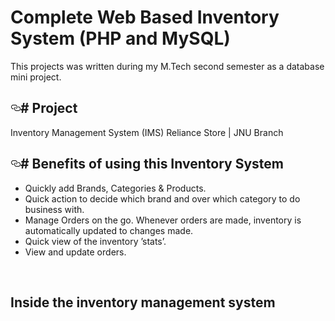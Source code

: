 <h1>Complete Web Based Inventory System (PHP and MySQL)</h1>

This projects was written during my M.Tech second semester as a database mini project.
<h2>
<a id="user-content--project" class="anchor" href="#-project" aria-hidden="true"><svg class="octicon octicon-link" viewBox="0 0 16 16" version="1.1" width="16" height="16" aria-hidden="true"><path fill-rule="evenodd" d="M4 9h1v1H4c-1.5 0-3-1.69-3-3.5S2.55 3 4 3h4c1.45 0 3 1.69 3 3.5 0 1.41-.91 2.72-2 3.25V8.59c.58-.45 1-1.27 1-2.09C10 5.22 8.98 4 8 4H4c-.98 0-2 1.22-2 2.5S3 9 4 9zm9-3h-1v1h1c1 0 2 1.22 2 2.5S13.98 12 13 12H9c-.98 0-2-1.22-2-2.5 0-.83.42-1.64 1-2.09V6.25c-1.09.53-2 1.84-2 3.25C6 11.31 7.55 13 9 13h4c1.45 0 3-1.69 3-3.5S14.5 6 13 6z"></path></svg></a># Project</h2>
<p>Inventory Management System (IMS) Reliance Store | JNU Branch</p>
<h2>
<a id="user-content--benefits-of-using-this-inventory-system" class="anchor" href="#-benefits-of-using-this-inventory-system" aria-hidden="true"><svg class="octicon octicon-link" viewBox="0 0 16 16" version="1.1" width="16" height="16" aria-hidden="true"><path fill-rule="evenodd" d="M4 9h1v1H4c-1.5 0-3-1.69-3-3.5S2.55 3 4 3h4c1.45 0 3 1.69 3 3.5 0 1.41-.91 2.72-2 3.25V8.59c.58-.45 1-1.27 1-2.09C10 5.22 8.98 4 8 4H4c-.98 0-2 1.22-2 2.5S3 9 4 9zm9-3h-1v1h1c1 0 2 1.22 2 2.5S13.98 12 13 12H9c-.98 0-2-1.22-2-2.5 0-.83.42-1.64 1-2.09V6.25c-1.09.53-2 1.84-2 3.25C6 11.31 7.55 13 9 13h4c1.45 0 3-1.69 3-3.5S14.5 6 13 6z"></path></svg></a># Benefits of using this Inventory System</h2>
<ul>
<li>Quickly add Brands, Categories &amp; Products.</li>
<li>Quick action to decide which brand and over which category to do business with.</li>
<li>Manage Orders on the go. Whenever orders are made, inventory is automatically updated to changes made.</li>
<li>Quick view of the inventory ’stats’.</li>
<li>View and update orders.</li>
</ul>
<p><img src="https://github.com/rabindralamsal/Complete-Web-Based-Inventory-System/raw/master/presentation/0001.jpg?raw=true" alt="">
<img src="https://github.com/rabindralamsal/Complete-Web-Based-Inventory-System/raw/master/presentation/0002.jpg?raw=true" alt=""></p>

<h2>Inside the inventory management system</h2>

<img src="https://github.com/rabindralamsal/Complete-Web-Based-Inventory-System/raw/master/1.PNG?raw=true" alt="">
<img src="https://github.com/rabindralamsal/Complete-Web-Based-Inventory-System/raw/master/2.PNG?raw=true" alt="">
<img src="https://github.com/rabindralamsal/Complete-Web-Based-Inventory-System/raw/master/3.PNG?raw=true" alt="">
<img src="https://github.com/rabindralamsal/Complete-Web-Based-Inventory-System/raw/master/4.PNG?raw=true" alt="">
<img src="https://github.com/rabindralamsal/Complete-Web-Based-Inventory-System/raw/master/5.PNG?raw=true" alt="">
<img src="https://github.com/rabindralamsal/Complete-Web-Based-Inventory-System/raw/master/6.PNG?raw=true" alt="">
<img src="https://github.com/rabindralamsal/Complete-Web-Based-Inventory-System/raw/master/7.PNG?raw=true" alt="">
<img src="https://github.com/rabindralamsal/Complete-Web-Based-Inventory-System/raw/master/8.PNG?raw=true" alt="">
<img src="https://github.com/rabindralamsal/Complete-Web-Based-Inventory-System/raw/master/9.PNG?raw=true" alt="">
<img src="https://github.com/rabindralamsal/Complete-Web-Based-Inventory-System/raw/master/10.PNG?raw=true" alt="">
